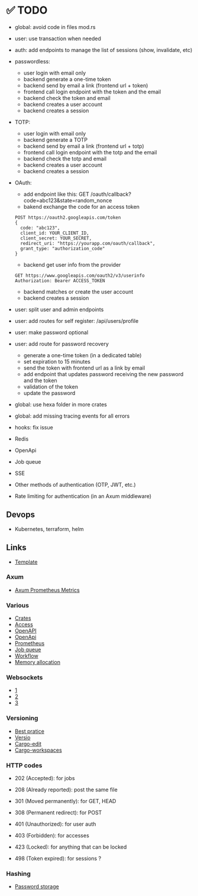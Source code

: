 # ✅ TODO

- global: avoid code in files mod.rs
- user: use transaction when needed

- auth: add endpoints to manage the list of sessions (show, invalidate, etc)

- passwordless:
    - user login with email only
    - backend generate a one-time token
    - backend send by email a link (frontend url + token)
    - frontend call login endpoint with the token and the email
    - backend check the token and email
    - backend creates a user account
    - backend creates a session

- TOTP:
    - user login with email only
    - backend generate a TOTP
    - backend send by email a link (frontend url + totp)
    - frontend call login endpoint with the totp and the email
    - backend check the totp and email
    - backend creates a user account
    - backend creates a session

- OAuth:
    - add endpoint like this: GET /oauth/callback?code=abc123&state=random_nonce
    - bakend exchange the code for an access token

    ```
    POST https://oauth2.googleapis.com/token
    {
      code: "abc123",
      client_id: YOUR_CLIENT_ID,
      client_secret: YOUR_SECRET,
      redirect_uri: "https://yourapp.com/oauth/callback",
      grant_type: "authorization_code"
    }
    ```
    
    - backend get user info from the provider

    ```
    GET https://www.googleapis.com/oauth2/v3/userinfo
    Authorization: Bearer ACCESS_TOKEN
    ```

    - backend matches or create the user account
    - backend creates a session



- user: split user and admin endpoints
- user: add routes for self register: /api/users/profile
- user: make password optional
- user: add route for password recovery
    - generate a one-time token (in a dedicated table)
    - set expiration to 15 minutes
    - send the token with frontend url as a link by email
    - add endpoint that updates password receiving the new password and the token
    - validation of the token
    - update the password

- global: use hexa folder in more crates
- global: add missing tracing events for all errors
- hooks: fix issue

- Redis
- OpenApi
- Job queue
- SSE
- Other methods of authentication (OTP, JWT, etc.)
- Rate limiting for authentication (in an Axum middleware)

## Devops

- Kubernetes, terraform, helm

## Links

- [Template](https://github.com/janos-r/axum-template)

### Axum

- [Axum Prometheus Metrics](https://github.com/tokio-rs/axum/tree/main/examples/prometheus-metrics)

### Various

- [Crates](https://gist.github.com/vi/6620975b737a1caecf607e88cf6b7fea)
- [Access](https://github.com/casbin-rs/axum-casbin)
- [OpenAPI](https://docs.rs/aide/latest/aide/axum/index.html)
- [OpenApi](https://docs.rs/okapi-operation/latest/okapi_operation/#example-using-axum-but-without-axum_integration-feature)
- [Prometheus](https://docs.rs/axum-prometheus/latest/axum_prometheus/)
- [Job queue](https://cetra3.github.io/blog/implementing-a-jobq)
- [Workflow](https://github.com/bahdotsh/wrkflw)
- [Memory allocation](https://leapcell.medium.com/optimizing-rust-performance-with-jemalloc-c18057532194)

### Websockets

- [1](https://crates.io/crates/axum-typed-websockets)
- [2](https://blog.devgenius.io/beyond-the-threads-websockets-in-rust-for-seamless-communication-e40d10e8a0e3)
- [3](https://blog.logrocket.com/build-websocket-server-with-rust/#what-websocket)

### Versioning

- [Best pratice](https://www.reddit.com/r/rust/comments/xnnnzq/whats_the_best_practice_for_shipping_multiple)
- [Versio](https://crates.io/crates/versio)
- [Cargo-edit](https://crates.io/crates/cargo-edit)
- [Cargo-workspaces](https://crates.io/crates/cargo-workspaces)

### HTTP codes

- 202 (Accepted): for jobs
- 208 (Already reported): post the same file

- 301 (Moved permanently): for GET, HEAD
- 308 (Permanent redirect): for POST

- 401 (Unauthorized): for user auth
- 403 (Forbidden): for accesses
- 423 (Locked): for anything that can be locked
- 498 (Token expired): for sessions ?

### Hashing

- [Password storage](https://cheatsheetseries.owasp.org/cheatsheets/Password_Storage_Cheat_Sheet.html)
